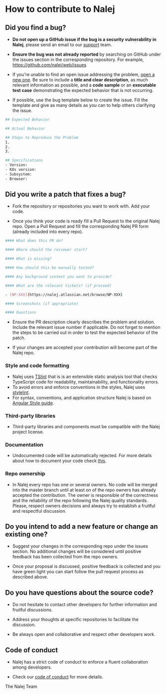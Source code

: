 # How to contribute to Nalej

## **Did you find a bug?**

- **Do not open up a GitHub issue if the bug is a security vulnerability
  in Nalej**, please send an email to our [support](mailto:support@nalej.com) team.

- **Ensure the bug was not already reported** by searching on GitHub under the issues section in the corresponding repository. For example, https://github.com/nalej/web/issues

- If you're unable to find an open issue addressing the problem, [open a new one](https://github.com/nalej/web/issues/new). Be sure to include a **title and clear description**, as much relevant information as possible, and a **code sample** or an **executable test case** demonstrating the expected behavior that is not occurring.

- If possible, use the bug template below to create the issue. Fill the template and give as many details as you can to help others clarifying the issue.

```bash
## Expected Behavior

## Actual Behavior

## Steps to Reproduce the Problem
1.
2.
3.

## Specifications
- Version:
- K8s version:
- Subsystem:
- Browser:
```

## **Did you write a patch that fixes a bug?**

- Fork the repository or repositories you want to work with. Add your code.

- Once you think your code is ready fill a Pull Request to the original Nalej repo. Open a Pull Request and fill the corresponding Nalej PR form (already included into every repo).

```bash
#### What does this PR do?

#### Where should the reviewer start?

#### What is missing?

#### How should this be manually tested?

#### Any background context you want to provide?

#### What are the relevant tickets? (if proceed)

- [NP-XXX](https://nalej.atlassian.net/browse/NP-XXX)

#### Screenshots (if appropriate)

#### Questions
```

- Ensure the PR description clearly describes the problem and solution. Include the relevant issue number if applicable. Do not forget to mention the steps to be carried out in order to test the expected behavior of the patch.

- If your changes are accepted your contribution will become part of the Nalej repo.

### **Style and code formatting**

- Nalej uses [TSlint](https://palantir.github.io/tslint/) that is is an extensible static analysis tool that checks TypeScript code for readability, maintainability, and functionality errors.
- To avoid errors and enforce conventions in the styles, Nalej uses [stylelint](https://stylelint.io/user-guide/configuration).
- For syntax, conventions, and application structure Nalej is based on [Angular Style guide](https://angular.io/guide/styleguide).

### **Third-party libraries**

- Third-party libraries and components must be compatible with the Nalej project license.

### **Documentation**

- Undocumented code will be automatically rejected. For more details about how to document your code check [this](https://golang.org/doc/effective_go.html#commentary).

### **Repo ownership**

- In Nalej every repo has one or several owners. No code will be merged into the master branch until at least on of the repo owners has already accepted the contribution. The owner is responsible of the correctness and the reliability of the repo following the Nalej quality standards. Please, respect owners decisions and always try to establish a fruitful and respectful discussion.

## **Do you intend to add a new feature or change an existing one?**

- Suggest your changes in the corresponding repo under the issues section. No additional changes will be considered until positive feedback has been collected from the repo owners.

- Once your proposal is discussed, positive feedback is collected and you have green light you can start follow the pull request process as described above.

## **Do you have questions about the source code?**

- Do not hesitate to contact other developers for further information and fruitful discussions.

- Address your thoughts at specific repositories to facilitate the discussion.

- Be always open and collaborative and respect other developers work.

## **Code of conduct**

- Nalej has a strict code of conduct to enforce a fluent collaboration among developers.

- Check our [code of conduct](code-of-conduct.md) for more details.

The Nalej Team
